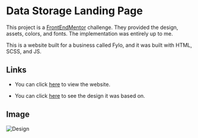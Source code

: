 # Data Storage Landing Page

This project is a [FrontEndMentor](https://www.frontendmentor.io) challenge. They provided the design, assets, colors, and fonts. The implementation was entirely up to me.

This is a website built for a business called Fylo, and it was built with HTML, SCSS, and JS.

## Links

- You can click [here](https://fylo-landing-theta.vercel.app/) to view the website.

- You can click [here](https://www.frontendmentor.io/challenges/fylo-dark-theme-landing-page-5ca5f2d21e82137ec91a50fd) to see the design it was based on.

## Image

![Design](https://i.imgur.com/OW4Z3U1.png)
